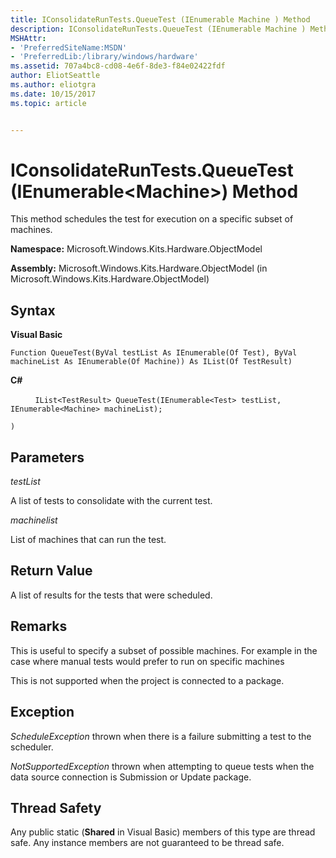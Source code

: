 ```yaml
---
title: IConsolidateRunTests.QueueTest (IEnumerable Machine ) Method
description: IConsolidateRunTests.QueueTest (IEnumerable Machine ) Method
MSHAttr:
- 'PreferredSiteName:MSDN'
- 'PreferredLib:/library/windows/hardware'
ms.assetid: 707a4bc8-cd08-4e6f-8de3-f84e02422fdf
author: EliotSeattle
ms.author: eliotgra
ms.date: 10/15/2017
ms.topic: article


---
```


# IConsolidateRunTests.QueueTest (IEnumerable&lt;Machine&gt;) Method


This method schedules the test for execution on a specific subset of machines.

**Namespace:** Microsoft.Windows.Kits.Hardware.ObjectModel

**Assembly:** Microsoft.Windows.Kits.Hardware.ObjectModel (in Microsoft.Windows.Kits.Hardware.ObjectModel)

## <span id="Syntax"></span><span id="syntax"></span><span id="SYNTAX"></span>Syntax


**Visual Basic**

`Function QueueTest(ByVal testList As IEnumerable(Of Test), ByVal machineList As IEnumerable(Of Machine)) As IList(Of TestResult)`

**C#**

          `IList<TestResult> QueueTest(IEnumerable<Test> testList, IEnumerable<Machine> machineList);`

`)`

## <span id="Parameters"></span><span id="parameters"></span><span id="PARAMETERS"></span>Parameters


*testList*

A list of tests to consolidate with the current test.

*machinelist*

List of machines that can run the test.

## <span id="Return_Value"></span><span id="return_value"></span><span id="RETURN_VALUE"></span>Return Value


A list of results for the tests that were scheduled.

## <span id="Remarks"></span><span id="remarks"></span><span id="REMARKS"></span>Remarks


This is useful to specify a subset of possible machines. For example in the case where manual tests would prefer to run on specific machines

This is not supported when the project is connected to a package.

## <span id="Exception"></span><span id="exception"></span><span id="EXCEPTION"></span>Exception


*ScheduleException* thrown when there is a failure submitting a test to the scheduler.

*NotSupportedException* thrown when attempting to queue tests when the data source connection is Submission or Update package.

## <span id="Thread_Safety"></span><span id="thread_safety"></span><span id="THREAD_SAFETY"></span>Thread Safety


Any public static (**Shared** in Visual Basic) members of this type are thread safe. Any instance members are not guaranteed to be thread safe.

 

 






